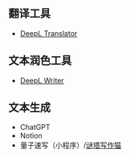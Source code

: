 
## 翻译工具

- [DeepL Translator](https://www.deepl.com/translator)

## 文本润色工具

- [DeepL Writer](https://www.deepl.com/write)

## 文本生成

- ChatGPT
- Notion
- 量子速写（小程序）/[谜塔写作猫](https://xiezuocat.com)

